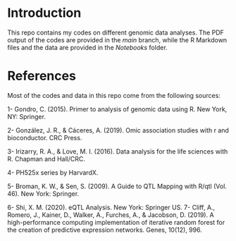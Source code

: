 # Introduction
This repo contains my codes on different genomic data analyses. The PDF output of the codes are provided in the *main* branch, while the R Markdown files and the data are provided in the *Notebooks* folder.

# References
Most of the codes and data in this repo come from the following sources:

1- Gondro, C. (2015). Primer to analysis of genomic data using R. New York, NY: Springer.

2- González, J. R., & Cáceres, A. (2019). Omic association studies with r and bioconductor. CRC Press.

3- Irizarry, R. A., & Love, M. I. (2016). Data analysis for the life sciences with R. Chapman and Hall/CRC.

4- PH525x series by HarvardX.

5- Broman, K. W., & Sen, S. (2009). A Guide to QTL Mapping with R/qtl (Vol. 46). New York: Springer.

6- Shi, X. M. (2020). eQTL Analysis. New York: Springer US.
7- Cliff, A., Romero, J., Kainer, D., Walker, A., Furches, A., & Jacobson, D. (2019). A high-performance computing implementation of iterative random forest for the creation of predictive expression networks. Genes, 10(12), 996.
